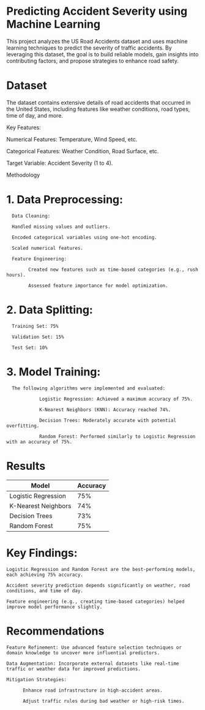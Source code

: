 # Predicting Accident Severity using Machine Learning

This project analyzes the US Road Accidents dataset and uses machine learning techniques to predict the severity of traffic accidents. By leveraging this dataset, the goal is to build reliable models, gain insights into contributing factors, and propose strategies to enhance road safety.

# Dataset

The dataset contains extensive details of road accidents that occurred in the United States, including features like weather conditions, road types, time of day, and more.

Key Features:

Numerical Features: Temperature, Wind Speed, etc.

Categorical Features: Weather Condition, Road Surface, etc.

Target Variable: Accident Severity (1 to 4).

Methodology

  # 1. Data Preprocessing:

      Data Cleaning:

      Handled missing values and outliers.

      Encoded categorical variables using one-hot encoding.

      Scaled numerical features.

      Feature Engineering:

            Created new features such as time-based categories (e.g., rush hours).

            Assessed feature importance for model optimization.

  # 2. Data Splitting:

      Training Set: 75%

      Validation Set: 15%

      Test Set: 10%

  # 3. Model Training:

      The following algorithms were implemented and evaluated:

                Logistic Regression: Achieved a maximum accuracy of 75%.

                K-Nearest Neighbors (KNN): Accuracy reached 74%.

                Decision Trees: Moderately accurate with potential overfitting.

                Random Forest: Performed similarly to Logistic Regression with an accuracy of 75%.

# Results

| Model                  | Accuracy |
|------------------------|----------|
| Logistic Regression    | 75%      |
| K-Nearest Neighbors    | 74%      |
| Decision Trees         | 73%      |
| Random Forest          | 75%      |


# Key Findings:

    Logistic Regression and Random Forest are the best-performing models, each achieving 75% accuracy.

    Accident severity prediction depends significantly on weather, road conditions, and time of day.

    Feature engineering (e.g., creating time-based categories) helped improve model performance slightly.

# Recommendations

    Feature Refinement: Use advanced feature selection techniques or domain knowledge to uncover more influential predictors.

    Data Augmentation: Incorporate external datasets like real-time traffic or weather data for improved predictions.

    Mitigation Strategies:

          Enhance road infrastructure in high-accident areas.

          Adjust traffic rules during bad weather or high-risk times.
